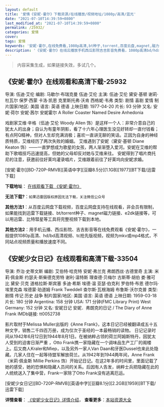 ```yaml
---
layout: default
title: '爱情《安妮·霍尔》下载资源/在线播放/视频地址/1080p/高清/蓝光'
date: "2021-07-10T14:39:59+0800"
last_modified_at: "2021-07-10T14:39:59+0800"
permalink: /25932/
categories: 爱情
cover:
tags: 爱情
keywords: '安妮·霍尔,在线免费看,1080p高清,bt种子,torrent,百度云盘,magnet,磁力链,迅雷下载资源'
description: '《安妮·霍尔》在线云播放手机西瓜影院吉吉影音免费看，1080p高清bd/hd未删减完整版和tc抢先枪版，mkv/mp4格式，附带bt/torrent种子、magnet/磁力链、百度云盘、网盘资源迅雷下载链接'
---
```


>内容采集生成，如果链接失效，多试几个。


## 《安妮·霍尔》在线观看和高清下载-25932

导演: 伍迪·艾伦 编剧: 马歇尔·布瑞克曼 伍迪·艾伦 主演: 伍迪·艾伦 黛安·基顿 谢莉·杜瓦尔 保罗·西蒙 卡洛·凯恩 克里斯托弗·沃肯 西格妮·韦弗 类型: 剧情 喜剧 爱情 制片国家/地区: 美国 语言: 英语 德语 上映日期: 1977-04-20 片长: 93 分钟 又名: 安妮·荷尔 安妮·茜尔 安妮霍尔 A Roller Coaster Named Desire Anhedonia

戏剧家艾维·辛格（伍迪·艾伦 Woody Allen 饰）是这样一个人：非常介意自己的犹太人的出身；自认为有童年阴影，看了十六年心理医生没见好转却一直付钱看；有点阿Q精神，但对人生却充满消极；喜欢一直讲无聊的笑话。正因为自身的神经质特质，艾维经历了两次失败的婚姻。 艾维遇到了安妮（黛安·基顿 Diane Keaton 饰）――一直梦想成为歌星的女孩，两人渐渐堕入爱河。安妮在艾维的帮助下歌唱技巧迅速提高，但她的父母却反对她与艾维来往。 安妮得到了唱片商托尼的注意，获邀前往好莱坞灌录唱片，艾维跟着前往了好莱坞向安妮求婚。


[安妮·霍尔][BD-720P-RMVB][英语中字][豆瓣8.5分][1.1GB][1977][BT下载/迅雷下载]

**下载地址**： [在线观看下载 《安妮·霍尔》](https://www.btdx8.com/torrent/annie_hall_1977.html) 


**无法下载?**：`如果迅雷因版权原因无法下载，关注微信公众号 `

**其他方法1**：从百度云网盘下载视频，百度云网盘支持在线观看，非会员有限制，如果能找到迅雷下载链接、bt/torrent种子、magnet磁力链接、e2dk链接等，可以用迅雷、比特彗星等工具将完整视频下载到本地。

**其他方法2**：用手机云播、西瓜影院、吉吉影音等在线免费观看《安妮·霍尔》，一般提供1080p高清、hd/bd高清视频、tc抢先版视频，视频为mkv或mp4格式，不同站点视频质量和播放速度不同。


## 《安妮少女日记》在线观看和高清下载-33504

导演: 乔治·史蒂文斯 编剧: 艾伯特·哈克特 安妮·弗兰克 弗朗西丝·古德里奇 主演: 米莉·佩金斯 约瑟夫·斯柴德克劳特 谢利·温特斯 理查德·贝梅尔 古斯蒂·胡伯 娄·雅可比 黛安·贝克 道格拉斯·斯宾塞 多迪·希斯 埃德·温 亚瑟·伯克利 罗伯特·布恩 德尔玛·埃里克森 埃德蒙·珀道姆 Frank Tweddell 查尔斯·瓦根海姆 布鲁斯·沃尔克普 类型: 剧情 传记 历史 战争 制片国家/地区: 美国 语言: 英语 德语 上映日期: 1959-03-18 片长: 180 分钟 Argentina: 158 分钟 USA: 171 分钟(FMC Library Print) West Germany: 152 分钟 又名: 安妮日记 安妮．弗朗克的日记 / The Diary of Anne Frank IMDb链接: tt0052738

影片取材于Melissa Muller出版的《Anne Frank》，这本日记已经被翻译成五十五种文字，销售二千四百万册，成为仅次于圣经的一本最畅销的读物。 日记记录时间从1942年6月12日到1944年8月1日。在被纳粹占领的荷兰阿姆斯特丹，因犹太人受到的迫害日渐严重 ，Otto Frank携一家隐藏在一个调味品生产工厂的阁楼上。后又商人Kraler和Miep，以及另外一家人Van Daan和牙医Dussel也来此处隐藏。几家人住在一起等待盟军解放荷兰。从1942年到1944两年间，Anne Frank （米莉·佩金斯 Millie Perkins 饰）开始记日记。在这2年多的时间里，里面记载了她的感受，她的恐惧和隐藏人员间的关系。后因有人告发，纳粹士兵把隐藏在此的人统统送入了集中营，Frank一家除了Otto Frank没有逃离厄运。


[安妮少女日记][BD-720P-RMVB][英语中字][豆瓣8.1分][2.2GB][1959][BT下载/迅雷下载]

**详情查看**： [《安妮少女日记》详情介绍](/movie/33504/)， **查看更多**：[本站资源大全](/movie/t/all/)


